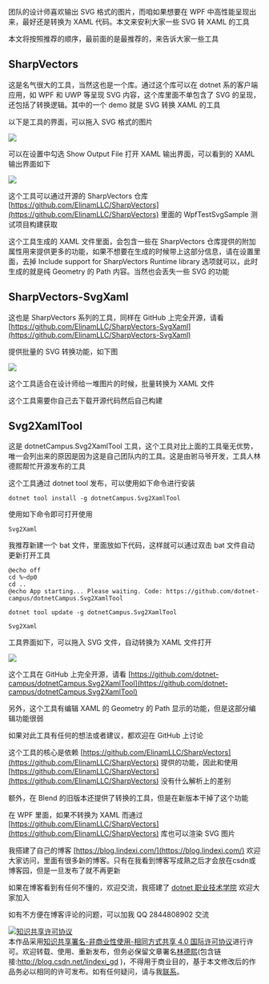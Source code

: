 
团队的设计师喜欢输出 SVG 格式的图片，而咱如果想要在 WPF 中高性能呈现出来，最好还是转换为 XAML 代码。本文来安利大家一些 SVG 转 XAML 的工具

<!--more-->


<!-- CreateTime:2021/4/12 19:47:35 -->

<!-- 发布 -->

本文将按照推荐的顺序，最前面的是最推荐的，来告诉大家一些工具

## SharpVectors

这是名气很大的工具，当然这也是一个库。通过这个库可以在 dotnet 系的客户端应用，如 WPF 和 UWP 等呈现 SVG 内容，这个库里面不单包含了 SVG 的呈现，还包括了转换逻辑。其中的一个 demo 就是 SVG 转换 XAML 的工具

以下是工具的界面，可以拖入 SVG 格式的图片

<!-- ![](image/WPF 将 SVG 转 XAML 的工具/WPF 将 SVG 转 XAML 的工具0.png) -->

![](http://cdn.lindexi.site/lindexi%2F2021413832301944.jpg)

可以在设置中勾选 Show Output File 打开 XAML 输出界面，可以看到的 XAML 输出界面如下

<!-- ![](image/WPF 将 SVG 转 XAML 的工具/WPF 将 SVG 转 XAML 的工具1.png) -->

![](http://cdn.lindexi.site/lindexi%2F202141383381426.jpg)

这个工具可以通过开源的 SharpVectors 仓库 [https://github.com/ElinamLLC/SharpVectors](https://github.com/ElinamLLC/SharpVectors) 里面的 WpfTestSvgSample 测试项目构建获取

这个工具生成的 XAML 文件里面，会包含一些在 SharpVectors 仓库提供的附加属性用来提供更多的功能，如果不想要在生成的时候带上这部分信息，请在设置里面，去掉 Include support for SharpVectors Runtime library 选项就可以，此时生成的就是纯 Geometry 的 Path 内容。当然也会丢失一些 SVG 的功能

## SharpVectors-SvgXaml

这也是 SharpVectors 系列的工具，同样在 GitHub 上完全开源，请看 [https://github.com/ElinamLLC/SharpVectors-SvgXaml](https://github.com/ElinamLLC/SharpVectors-SvgXaml)

提供批量的 SVG 转换功能，如下图

<!-- ![](image/WPF 将 SVG 转 XAML 的工具/WPF 将 SVG 转 XAML 的工具2.png) -->

![](http://cdn.lindexi.site/lindexi%2F2021413840447807.jpg)

这个工具适合在设计师给一堆图片的时候，批量转换为 XAML 文件

这个工具需要你自己去下载开源代码然后自己构建

## Svg2XamlTool

这是 dotnetCampus.Svg2XamlTool 工具，这个工具对比上面的工具毫无优势，唯一会列出来的原因是因为这是自己团队内的工具。这是由驸马爷开发，工具人林德熙帮忙开源发布的工具

这个工具通过 dotnet tool 发布，可以使用如下命令进行安装

```
dotnet tool install -g dotnetCampus.Svg2XamlTool
```

使用如下命令即可打开使用

```
Svg2Xaml
```

我推荐新建一个 bat 文件，里面放如下代码，这样就可以通过双击 bat 文件自动更新打开工具

```
@echo off
cd %~dp0
cd ..
@echo App starting... Please waiting. Code: https://github.com/dotnet-campus/dotnetCampus.Svg2XamlTool

dotnet tool update -g dotnetCampus.Svg2XamlTool

Svg2Xaml
```

工具界面如下，可以拖入 SVG 文件，自动转换为 XAML 文件打开

<!-- ![](image/WPF 将 SVG 转 XAML 的工具/WPF 将 SVG 转 XAML 的工具3.png) -->

![](http://cdn.lindexi.site/lindexi%2F202141384520490.jpg)

这个工具在 GitHub 上完全开源，请看 [https://github.com/dotnet-campus/dotnetCampus.Svg2XamlTool](https://github.com/dotnet-campus/dotnetCampus.Svg2XamlTool)

另外，这个工具有编辑 XAML 的 Geometry 的 Path 显示的功能，但是这部分编辑功能很弱

如果对此工具有任何的想法或者建议，都欢迎在 GitHub 上讨论

这个工具的核心是依赖 [https://github.com/ElinamLLC/SharpVectors](https://github.com/ElinamLLC/SharpVectors) 提供的功能，因此和使用 [https://github.com/ElinamLLC/SharpVectors](https://github.com/ElinamLLC/SharpVectors) 没有什么解析上的差别

额外，在 Blend 的旧版本还提供了转换的工具，但是在新版本干掉了这个功能

在 WPF 里面，如果不转换为 XAML 而通过 [https://github.com/ElinamLLC/SharpVectors](https://github.com/ElinamLLC/SharpVectors) 库也可以渲染 SVG 图片



我搭建了自己的博客 [https://blog.lindexi.com/](https://blog.lindexi.com/) 欢迎大家访问，里面有很多新的博客。只有在我看到博客写成熟之后才会放在csdn或博客园，但是一旦发布了就不再更新

如果在博客看到有任何不懂的，欢迎交流，我搭建了 [dotnet 职业技术学院](https://t.me/dotnet_campus) 欢迎大家加入

如有不方便在博客评论的问题，可以加我 QQ 2844808902 交流

<a rel="license" href="http://creativecommons.org/licenses/by-nc-sa/4.0/"><img alt="知识共享许可协议" style="border-width:0" src="https://licensebuttons.net/l/by-nc-sa/4.0/88x31.png" /></a><br />本作品采用<a rel="license" href="http://creativecommons.org/licenses/by-nc-sa/4.0/">知识共享署名-非商业性使用-相同方式共享 4.0 国际许可协议</a>进行许可。欢迎转载、使用、重新发布，但务必保留文章署名[林德熙](http://blog.csdn.net/lindexi_gd)(包含链接:http://blog.csdn.net/lindexi_gd )，不得用于商业目的，基于本文修改后的作品务必以相同的许可发布。如有任何疑问，请与我[联系](mailto:lindexi_gd@163.com)。
